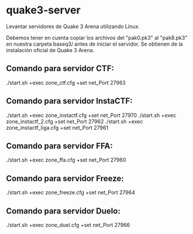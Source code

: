 # quake3-server
Levantar servidores de Quake 3 Arena utilizando Linux.

Debemos tener en cuenta copiar los archivos del "pak0.pk3" al "pak8.pk3" en nuestra carpeta baseq3/ antes de iniciar el servidor.
Se obtienen de la instalación oficial de Quake 3 Arena.

## Comando para servidor CTF:
./start.sh +exec zone_ctf.cfg +set net_Port 27963

## Comando para servidor InstaCTF:
./start.sh +exec zone_instactf.cfg +set net_Port 27970
./start.sh +exec zone_instactf_2.cfg +set net_Port 27962
./start.sh +exec zone_instactf_liga.cfg +set net_Port 27961

## Comando para servidor FFA:
./start.sh +exec zone_ffa.cfg +set net_Port 27960

## Comando para servidor Freeze:
./start.sh +exec zone_freeze.cfg +set net_Port 27964

## Comando para servidor Duelo:
./start.sh +exec zone_duel.cfg +set net_Port 27966
